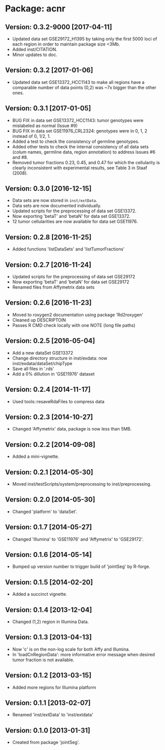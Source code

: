 # Package: acnr

## Version: 0.3.2-9000 [2017-04-11]

* Updated data set GSE29172_H1395 by taking only the first 5000 loci of each
  region in order to maintain package size <3Mb.
* Added inst/CITATION.
* Minor updates to doc.

## Version: 0.3.2 [2017-01-06]

* Updated data set GSE13372_HCC1143 to make all regions have a comparable number of data points (0,2) was ~7x bigger than the other ones.

## Version: 0.3.1 [2017-01-05]

* BUG FIX in data set GSE13372_HCC1143: tumor genotypes were mislabeled as normal (Issue #9)
* BUG FIX in data set GSE11976_CRL2324: genotypes were in 0, 1, 2 instead of 0, 1/2, 1.
* Added a test to check the consistency of germline genotypes.
* Added other tests to check the internal consistency of all data sets (colum names, germline data, region annotation) to address Issues #6 and #8.
* Removed tumor fractions 0.23, 0.45, and 0.47 for which the cellularity is clearly inconsistent with experimental results, see Table 3 in Staaf (2008).


## Version: 0.3.0 [2016-12-15]

* Data sets are now stored in `inst/extData`.
* Data sets are now documented individually.
* Updated scripts for the preprocessing of data set GSE13372.
* Now exporting 'betaT' and 'betaN' for data set GSE13372.
* 12 tumor cellularities are now available for data set GSE11976.

## Version: 0.2.8 [2016-11-25]

* Added functions 'listDataSets' and 'listTumorFractions'

## Version: 0.2.7 [2016-11-24]

* Updated scripts for the preprocessing of data set GSE29172
* Now exporting 'betaT' and 'betaN' for data set GSE29172
* Renamed files from Affymetrix data sets

## Version: 0.2.6 [2016-11-23]

* Moved to roxygen2 documentation using package 'Rd2roxygen'
* Cleaned up DESCRIPTOIN
* Passes R CMD check locally with one NOTE (long file paths)

## Version: 0.2.5 [2016-05-04]

* Add a new dataSet GSE13372
* Change directory structure in inst/exdata: now inst/exdata/dataSet/chipType
* Save all files in '.rds'
* Add a 0% dillution in 'GSE11976' dataset

## Version: 0.2.4 [2014-11-17]

* Used tools::resaveRdaFiles to compress data

## Version: 0.2.3 [2014-10-27]

* Changed 'Affymetrix' data, package is now less than 5MB.

## Version: 0.2.2 [2014-09-08]

* Added a mini-vignette.

## Version: 0.2.1 [2014-05-30]

* Moved inst/testScripts/system/preprocessing to inst/preprocessing.

## Version: 0.2.0 [2014-05-30]

* Changed 'platform' to 'dataSet'.

## Version: 0.1.7 [2014-05-27]

* Changed 'Illumina' to 'GSE11976' and 'Affymetrix' to 'GSE29172'.

## Version: 0.1.6 [2014-05-14]

* Bumped up version number to trigger build of 'jointSeg' by R-forge.

## Version: 0.1.5 [2014-02-20]

* Added a succinct vignette.

## Version: 0.1.4 [2013-12-04]

* Changed (1,2) region in Illumina Data.

## Version: 0.1.3 [2013-04-13]

* Now 'c' is on the non-log scale for both Affy and Illumina.
* In 'loadCnRegionData': more informative error message when desired
tumor fraction is not available.

## Version: 0.1.2 [2013-03-15]

* Added more regions for Illumina platform

## Version: 0.1.1 [2013-02-07]

* Renamed 'inst/extData' to 'inst/extdata'

## Version: 0.1.0 [2013-01-31]

* Created from package 'jointSeg'.
